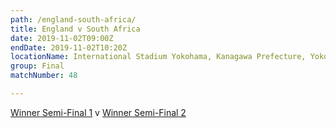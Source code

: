 ```yaml
---
path: /england-south-africa/
title: England v South Africa
date: 2019-11-02T09:00Z
endDate: 2019-11-02T10:20Z
locationName: International Stadium Yokohama, Kanagawa Prefecture, Yokohama City
group: Final
matchNumber: 48

---
```


[Winner Semi-Final 1](/semi-final-1/) v [Winner Semi-Final 2](/semi-final-2/)